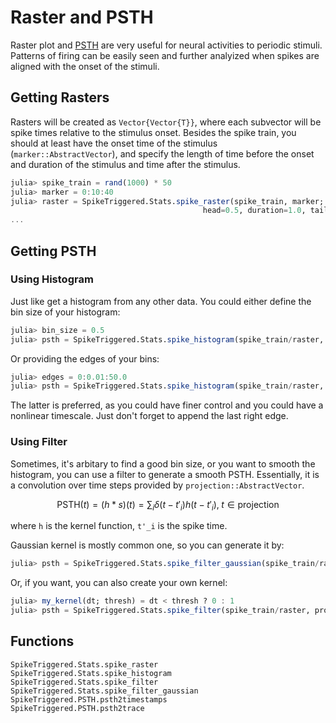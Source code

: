 # Raster and PSTH

Raster plot and [PSTH](https://en.wikipedia.org/wiki/Peristimulus_time_histogram) are very useful for neural activities to periodic stimuli. Patterns of firing can be easily seen and further analyized when spikes are aligned with the onset of the stimuli.

## Getting Rasters

Rasters will be created as `Vector{Vector{T}}`, where each subvector will be spike times relative to the stimulus onset.
Besides the spike train, you should at least have the onset time of the stimulus (`marker::AbstractVector`), and specify the length of time before the onset and duration of the stimulus and time after the stimulus.

```julia
julia> spike_train = rand(1000) * 50
julia> marker = 0:10:40
julia> raster = SpikeTriggered.Stats.spike_raster(spike_train, marker;
                                           head=0.5, duration=1.0, tail=0.5)
...
```

## Getting PSTH

### Using Histogram

Just like get a histogram from any other data. You could either define the bin size of your histogram:

```julia
julia> bin_size = 0.5
julia> psth = SpikeTriggered.Stats.spike_histogram(spike_train/raster, bin_size)
```

Or providing the edges of your bins:

```julia
julia> edges = 0:0.01:50.0
julia> psth = SpikeTriggered.Stats.spike_histogram(spike_train/raster, edges)
```

The latter is preferred, as you could have finer control and you could have a nonlinear timescale. Just don't forget to append the last right edge.

### Using Filter

Sometimes, it's arbitary to find a good bin size, or you want to smooth the histogram, you can use a filter to generate a smooth PSTH. Essentially, it is a convolution over time steps provided by `projection::AbstractVector`.

```math
\text{PSTH}(t) = (h * s)(t) = \sum_i \delta(t - t'_i) h (t - t'_i),\; t \in \text{projection}
```

where `h` is the kernel function, `t'_i` is the spike time.

Gaussian kernel is mostly common one, so you can generate it by:

```julia
julia> psth = SpikeTriggered.Stats.spike_filter_gaussian(spike_train/raster, projection; σ=0.010)
```

Or, if you want, you can also create your own kernel:

```julia
julia> my_kernel(dt; thresh) = dt < thresh ? 0 : 1
julia> psth = SpikeTriggered.Stats.spike_filter(spike_train/raster, projection, my_kernel; thresh=0.5)
```

## Functions

```@docs
SpikeTriggered.Stats.spike_raster
SpikeTriggered.Stats.spike_histogram
SpikeTriggered.Stats.spike_filter
SpikeTriggered.Stats.spike_filter_gaussian
SpikeTriggered.PSTH.psth2timestamps
SpikeTriggered.PSTH.psth2trace
```
